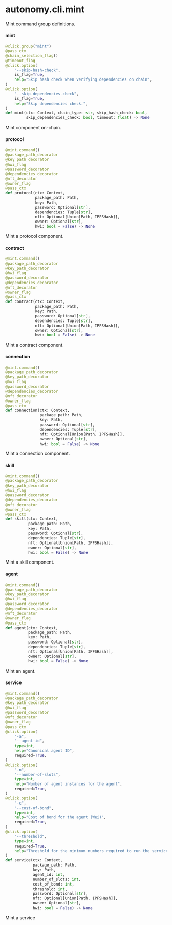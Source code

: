 <a id="autonomy.cli.mint"></a>

# autonomy.cli.mint

Mint command group definitions.

<a id="autonomy.cli.mint.mint"></a>

#### mint

```python
@click.group("mint")
@pass_ctx
@chain_selection_flag()
@timeout_flag
@click.option(
    "--skip-hash-check",
    is_flag=True,
    help="Skip hash check when verifying dependencies on chain",
)
@click.option(
    "--skip-dependencies-check",
    is_flag=True,
    help="Skip dependencies check.",
)
def mint(ctx: Context, chain_type: str, skip_hash_check: bool,
         skip_dependencies_check: bool, timeout: float) -> None
```

Mint component on-chain.

<a id="autonomy.cli.mint.protocol"></a>

#### protocol

```python
@mint.command()
@package_path_decorator
@key_path_decorator
@hwi_flag
@password_decorator
@dependencies_decorator
@nft_decorator
@owner_flag
@pass_ctx
def protocol(ctx: Context,
             package_path: Path,
             key: Path,
             password: Optional[str],
             dependencies: Tuple[str],
             nft: Optional[Union[Path, IPFSHash]],
             owner: Optional[str],
             hwi: bool = False) -> None
```

Mint a protocol component.

<a id="autonomy.cli.mint.contract"></a>

#### contract

```python
@mint.command()
@package_path_decorator
@key_path_decorator
@hwi_flag
@password_decorator
@dependencies_decorator
@nft_decorator
@owner_flag
@pass_ctx
def contract(ctx: Context,
             package_path: Path,
             key: Path,
             password: Optional[str],
             dependencies: Tuple[str],
             nft: Optional[Union[Path, IPFSHash]],
             owner: Optional[str],
             hwi: bool = False) -> None
```

Mint a contract component.

<a id="autonomy.cli.mint.connection"></a>

#### connection

```python
@mint.command()
@package_path_decorator
@key_path_decorator
@hwi_flag
@password_decorator
@dependencies_decorator
@nft_decorator
@owner_flag
@pass_ctx
def connection(ctx: Context,
               package_path: Path,
               key: Path,
               password: Optional[str],
               dependencies: Tuple[str],
               nft: Optional[Union[Path, IPFSHash]],
               owner: Optional[str],
               hwi: bool = False) -> None
```

Mint a connection component.

<a id="autonomy.cli.mint.skill"></a>

#### skill

```python
@mint.command()
@package_path_decorator
@key_path_decorator
@hwi_flag
@password_decorator
@dependencies_decorator
@nft_decorator
@owner_flag
@pass_ctx
def skill(ctx: Context,
          package_path: Path,
          key: Path,
          password: Optional[str],
          dependencies: Tuple[str],
          nft: Optional[Union[Path, IPFSHash]],
          owner: Optional[str],
          hwi: bool = False) -> None
```

Mint a skill component.

<a id="autonomy.cli.mint.agent"></a>

#### agent

```python
@mint.command()
@package_path_decorator
@key_path_decorator
@hwi_flag
@password_decorator
@dependencies_decorator
@nft_decorator
@owner_flag
@pass_ctx
def agent(ctx: Context,
          package_path: Path,
          key: Path,
          password: Optional[str],
          dependencies: Tuple[str],
          nft: Optional[Union[Path, IPFSHash]],
          owner: Optional[str],
          hwi: bool = False) -> None
```

Mint an agent.

<a id="autonomy.cli.mint.service"></a>

#### service

```python
@mint.command()
@package_path_decorator
@key_path_decorator
@hwi_flag
@password_decorator
@nft_decorator
@owner_flag
@pass_ctx
@click.option(
    "-a",
    "--agent-id",
    type=int,
    help="Canonical agent ID",
    required=True,
)
@click.option(
    "-n",
    "--number-of-slots",
    type=int,
    help="Number of agent instances for the agent",
    required=True,
)
@click.option(
    "-c",
    "--cost-of-bond",
    type=int,
    help="Cost of bond for the agent (Wei)",
    required=True,
)
@click.option(
    "--threshold",
    type=int,
    required=True,
    help="Threshold for the minimum numbers required to run the service",
)
def service(ctx: Context,
            package_path: Path,
            key: Path,
            agent_id: int,
            number_of_slots: int,
            cost_of_bond: int,
            threshold: int,
            password: Optional[str],
            nft: Optional[Union[Path, IPFSHash]],
            owner: Optional[str],
            hwi: bool = False) -> None
```

Mint a service


